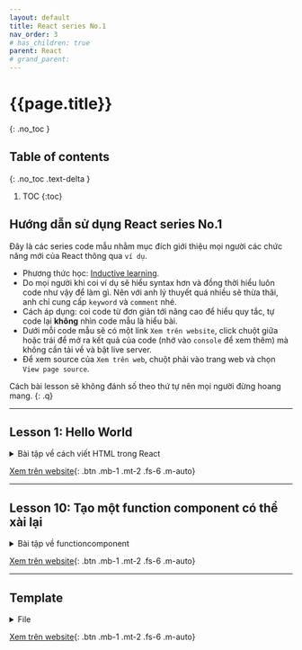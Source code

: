 ```yaml
---
layout: default
title: React series No.1
nav_order: 3
# has_children: true
parent: React
# grand_parent:
---
```


<!-- markdownlint-disable MD025-->
# {{page.title}}
{: .no_toc }

## Table of contents
{: .no_toc .text-delta }

1. TOC
{:toc}
<!-- markdownlint-enable MD025-->

## Hướng dẫn sử dụng React series No.1

Đây là các series code mẫu nhằm mục đích giới thiệu mọi người các chức năng mới của React thông qua `ví dụ`.

- Phương thức học: [Inductive learning](https://www.netlanguages.com/blog/index.php/2017/06/28/what-is-inductive-learning/#:~:text=Inductive%20learning%2C%20also%20known%20as,they%20then%20need%20to%20apply.).
- Do mọi người khi coi ví dụ sẽ hiểu syntax hơn và đồng thời hiểu luôn code như vậy để làm gì. Nên với anh lý thuyết quá nhiều sẽ thừa thãi, anh chỉ cung cấp `keyword` và `comment` nhé.
- Cách áp dụng: coi code từ đơn giản tới nâng cao để hiểu quy tắc, tự code lại **không** nhìn code mẫu là hiểu bài.
- Dưới mỗi code mẫu sẽ có một link `Xem trên website`, click chuột giữa hoặc trái để mở ra kết quả của code (nhớ vào `console` để xem thêm) mà không cần tải về và bật live server.
- Để xem source của `Xem trên web`, chuột phải vào trang web và chọn `View page source`.

Cách bài lesson sẽ không đánh số theo thứ tự nên mọi người đừng hoang mang.
{: .q}

---

## Lesson 1: Hello World

<!-- !Bài tập về cách viết HTML trong React -->
<details markdown="block">
  <summary>
    Bài tập về cách viết HTML trong React
  </summary>
```html
<!DOCTYPE html>
<html lang="en">
    <head>
        <meta charset="UTF-8" />
        <meta http-equiv="X-UA-Compatible" content="IE=edge" />
        <meta name="viewport" content="width=device-width, initial-scale=1.0" />
        <title>Document</title>
        <!-- Import thư viện React -->
        <script
            src="https://unpkg.com/react@17/umd/react.development.js"
            crossorigin
        ></script>
        <!-- Import thư viện ReactDOM -->
        <script
            src="https://unpkg.com/react-dom@17/umd/react-dom.development.js"
            crossorigin
        ></script>
        <!-- Import thư viện ReactBabel -->
        <script src="https://unpkg.com/babel-standalone@6/babel.min.js"></script>
    </head>
    <body>
        <div id="root"></div>
        <script type="text/babel">
            // Xem kỹ phần bên dưới, cách viết function sẽ không đổi
            // Nhớ rằng để trả về giá trị, function cần return
            // Xem kỹ xem chúng ta return gì
            // Xem kỹ method ReactDOM.render, những gì thuộc về React đều
            // viết hoa chữ cái đầu ở mỗi từ, không cách
            function App() {
                return <div>Hello World</div>
            }
            ReactDOM.render(<App />, document.getElementById("root"))
        </script>
    </body>
</html>
```
</details>

[Xem trên website](https://ftu2-student-association.github.io/official-materials/materials\React\F8\[0].html){: .btn .mb-1 .mt-2 .fs-6 .m-auto}

---

## Lesson 10: Tạo một function component có thể xài lại

<!-- !Bài tập về functioncomponent -->
<details markdown="block">
  <summary>
    Bài tập về functioncomponent
  </summary>
```html
<!DOCTYPE html>
<html lang="en">
    <head>
        <meta charset="UTF-8" />
        <meta http-equiv="X-UA-Compatible" content="IE=edge" />
        <meta name="viewport" content="width=device-width, initial-scale=1.0" />
        <title>Document</title>
        <script
            src="https://unpkg.com/react@17/umd/react.development.js"
            crossorigin
        ></script>
        <script
            src="https://unpkg.com/react-dom@17/umd/react-dom.development.js"
            crossorigin
        ></script>
        <script src="https://unpkg.com/babel-standalone@6/babel.min.js"></script>
    </head>
    <body>
        <div id="root"></div>
        <script type="text/babel">
            function ReuseMe() {
                return (
                    //Thử bỏ tag React.Fragment xem chuyện gì sẽ xảy ra
                    <React.Fragment>
                        <div>Hello World</div>
                        <p>Hello World again</p>
                        <img
                            src="https://i.pinimg.com/originals/89/80/72/898072bc408d7f5ce7d815fcebf90e0c.jpg"
                            alt="Nope"
                        />
                    </React.Fragment>
                )
            }
            function App() {
                // Cách thêm DOM element vào website và chèn vào
                // function khác như dưới đây bằng cách sử dụng function
                // gọi là Function component
                // Nếu không có gì đặc biệt mọi người nên sử dụng cách này
                // thay cho Class component (google please)
                return (
                    <div>
                        <ReuseMe />
                    </div>
                )
            }
            ReactDOM.render(<App />, document.getElementById("root"))
        </script>
    </body>
</html>
```
</details>

[Xem trên website](https://ftu2-student-association.github.io/official-materials/materials\React\F8\[10]-0.html){: .btn .mb-1 .mt-2 .fs-6 .m-auto}

---
## Template

<!-- !Bài tập về -->
<details markdown="block">
  <summary>
    File
  </summary>
```html
a
```
</details>

[Xem trên website](https://ftu2-student-association.github.io/official-materials/){: .btn .mb-1 .mt-2 .fs-6 .m-auto}
